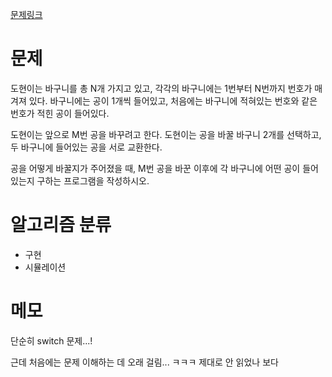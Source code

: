 [문제링크](https://www.acmicpc.net/problem/10813)

# 문제
도현이는 바구니를 총 N개 가지고 있고, 각각의 바구니에는 1번부터 N번까지 번호가 매겨져 있다. 바구니에는 공이 1개씩 들어있고, 처음에는 바구니에 적혀있는 번호와 같은 번호가 적힌 공이 들어있다.

도현이는 앞으로 M번 공을 바꾸려고 한다. 도현이는 공을 바꿀 바구니 2개를 선택하고, 두 바구니에 들어있는 공을 서로 교환한다.

공을 어떻게 바꿀지가 주어졌을 때, M번 공을 바꾼 이후에 각 바구니에 어떤 공이 들어있는지 구하는 프로그램을 작성하시오.

# 알고리즘 분류
+ 구현
+ 시뮬레이션


# 메모
단순히 switch 문제...!

근데 처음에는 문제 이해하는 데 오래 걸림... ㅋㅋㅋ 제대로 안 읽었나 보다
